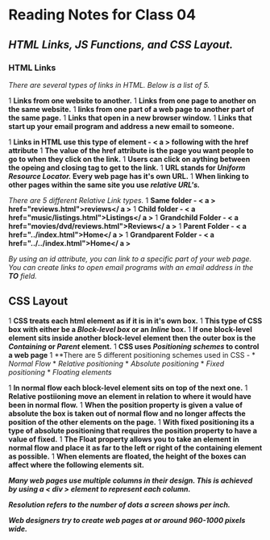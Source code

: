 # Reading Notes for Class 04

## **_HTML Links, JS Functions, and CSS Layout._**

  ### HTML Links
  *There are several types of links in HTML. Below is a list of 5.*

  1 **Links from one website to another.**
  1 **Links from one page to another on the same website.**
  1 **links from one part of a web page to another part of the same page.**
  1 **Links that open in a new browser window.**
  1 **Links that start up your email program and address a new email to someone.**

  1 **Links in HTML use this type of element - < a > following with the href attribute**
  1 **The value of the href attribute is the page you want people to go to when they click on the link.**
  1 **Users can click on aything between the opeing and closing tag to get to the link.**
  1 **URL stands for **_Uniform Resource Locator._** Every web page has it's own URL.**
  1 **When linking to other pages within the same site you use **_relative URL's._****
  
  *There are 5 different Relative Link types.*
  1 **Same folder -  < a > href="reviews.html">reviews</ a >**
  1 **Child folder - < a href="music/listings.html">Listings</ a >**
  1 **Grandchild Folder - < a href="movies/dvd/reviews.html">Reviews</ a >**
  1 **Parent Folder - < a href="../index.html">Home</ a >**
  1 **Grandparent Folder - < a href="../../index.html">Home</ a >**

  *By using an id attribute, you can link to a specific part of your web page.*
  *You can create links to open email programs with an email address in the **TO** field.*

  ## CSS Layout

  1 **CSS treats each html element as if it is in it's own box.**
  1 **This type of CSS box with either be a *Block-level box* or an *Inline* box.**
  1 **If one block-level element sits inside another block-level element then the outer box is the *Containing* or *Parent* element.**
  1 **CSS uses *Positioning schemes* to control a web page**
  1 **There are 5 different positioning schemes used in CSS - 
    * *Normal Flow*
    * *Relative positioning*
    * *Absolute positioning*
    * *Fixed positioning*
    * *Floating elements*

  1 **In normal flow each block-level element sits on top of the next one.**
  1 **Relative postiioning move an element in relation to where it would have been in normal flow.**
  1 **When the position property is given a value of absolute the box is taken out of normal flow and no longer affects the position of the other elements on the page.**
  1 **With fixed positioning its a type of absolute positioning that requires the position property to have a value of fixed.**
  1 **The Float property allows you to take an element in normal flow and place it as far to the left or right of the containing element as possible.**
  1 **When elements are floated, the height of the boxes can affect where the following elements sit.**

  **_Many web pages use multiple columns in their design. This is achieved by using a < div > element to represent each column._**
  
  **_Resolution refers to the number of dots a screen shows per inch._**   

  **_Web designers try to create web pages at or around 960-1000 pixels wide._**